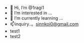 - 👋 Hi, I’m @1ragi1
- 👀 I’m interested in ...
- 🌱 I’m currently learning ...
- 📫inquiry..。sinnkoi0@gmail.com
- test1
- test2


